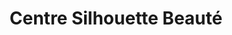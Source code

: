 ---
title: "Centre Silhouette Beauté"
url: /riviere-du-loup/centre-silhouette-beaute/
shop: beauty
---
